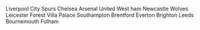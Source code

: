 Liverpool
City
Spurs
Chelsea
Arsenal
United
West ham
Newcastle
Wolves
Leicester
Forest
Villa
Palace
Southampton
Brentford
Everton
Brighton
Leeds
Bournemouth
Fulham
